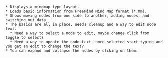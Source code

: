     * Displays a mindmap type layout.
    * Loads basic information from FreeMind Mind Map format (*.mm).
    * Shows moving nodes from one side to another, adding nodes, and switching out data.
    * The basics are all in place, needs cleanup and a way to edit node text.
      * Need a way to select a node to edit, maybe change click from toggle to select?
      * Need a way to update the node text, once selected start typing and you get an edit to change the text?
    * You can expand and collapse the nodes by clcking on them.
